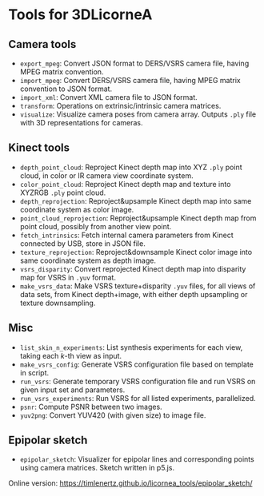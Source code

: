 # Tools for 3DLicorneA

## Camera tools
* `export_mpeg`: Convert JSON format to DERS/VSRS camera file, having MPEG matrix convention.
* `import_mpeg`: Convert DERS/VSRS camera file, having MPEG matrix convention to JSON format.
* `import_xml`: Convert XML camera file to JSON format.
* `transform`: Operations on extrinsic/intrinsic camera matrices.
* `visualize`: Visualize camera poses from camera array. Outputs `.ply` file with 3D representations for cameras.

## Kinect tools
* `depth_point_cloud`: Reproject Kinect depth map into XYZ `.ply` point cloud, in color or IR camera view coordinate system.
* `color_point_cloud`: Reproject Kinect depth map and texture into XYZRGB `.ply` point cloud.
* `depth_reprojection`: Reproject&upsample Kinect depth map into same coordinate system as color image.
* `point_cloud_reprojection`: Reproject&upsample Kinect depth map from point cloud, possibly from another view point.
* `fetch_intrinsics`: Fetch internal camera parameters from Kinect connected by USB, store in JSON file.
* `texture_reprojection`: Reproject&downsample Kinect color image into same coordinate system as depth image.
* `vsrs_disparity`: Convert reprojected Kinect depth map into disparity map for VSRS in `.yuv` format.
* `make_vsrs_data`: Make VSRS texture+disparity `.yuv` files, for all views of data sets, from Kinect depth+image, with either depth upsampling or texture downsampling.

## Misc
* `list_skin_n_experiments`: List synthesis experiments for each view, taking each _k_-th view as input.
* `make_vsrs_config`: Generate VSRS configuration file based on template in script.
* `run_vsrs`: Generate temporary VSRS configuration file and run VSRS on given input set and parameters.
* `run_vsrs_experiments`: Run VSRS for all listed experiments, parallelized.
* `psnr`: Compute PSNR between two images.
* `yuv2png`: Convert YUV420 (with given size) to image file.

## Epipolar sketch
* `epipolar_sketch`: Visualizer for epipolar lines and corresponding points using camera matrices. Sketch written in p5.js.

Online version:
https://timlenertz.github.io/licornea_tools/epipolar_sketch/
